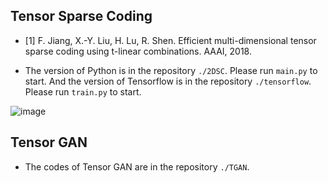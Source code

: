 ## Tensor Sparse Coding

- [1] F. Jiang, X.-Y. Liu, H. Lu, R. Shen. Efficient multi-dimensional tensor sparse coding using t-linear combinations. AAAI, 2018.

- The version of Python is in the repository `./2DSC`. Please run `main.py` to start. And the version of Tensorflow is in the repository `./tensorflow`. Please run `train.py` to start. 

![image](https://github.com/hust512/Tensor-GAN/blob/master/2DSC/balloon_sc_result.png)

## Tensor GAN
- The codes of Tensor GAN are in the repository `./TGAN`.

